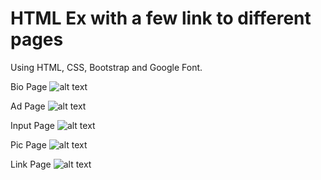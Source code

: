 # HTML Ex with a few link to different pages
Using HTML, CSS, Bootstrap and Google Font.

Bio Page 
![alt text](https://github.com/DarrekLau/HTMLEx/blob/master/photo/Bio%20Page.png)

Ad Page 
![alt text](https://github.com/DarrekLau/HTMLEx/blob/master/photo/Ad%20Page.png)

Input Page
![alt text](https://github.com/DarrekLau/HTMLEx/blob/master/photo/Input%20Page.png)

Pic Page 
![alt text](https://github.com/DarrekLau/HTMLEx/blob/master/photo/Pic%20Page.png)

Link Page 
![alt text](https://github.com/DarrekLau/HTMLEx/blob/master/photo/Link%20Page.png)

